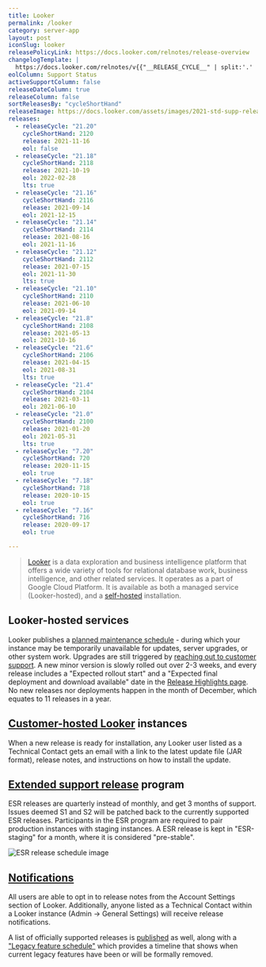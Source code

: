 ```yaml
---
title: Looker
permalink: /looker
category: server-app
layout: post
iconSlug: looker
releasePolicyLink: https://docs.looker.com/relnotes/release-overview
changelogTemplate: |
  https://docs.looker.com/relnotes/v{{"__RELEASE_CYCLE__" | split:'.' | first}}-changelog#{{"__RELEASE_CYCLE__"}}
eolColumn: Support Status
activeSupportColumn: false
releaseDateColumn: true
releaseColumn: false
sortReleasesBy: "cycleShortHand"
releaseImage: https://docs.looker.com/assets/images/2021-std-supp-releases.png
releases:
  - releaseCycle: "21.20"
    cycleShortHand: 2120
    release: 2021-11-16
    eol: false
  - releaseCycle: "21.18"
    cycleShortHand: 2118
    release: 2021-10-19
    eol: 2022-02-28
    lts: true
  - releaseCycle: "21.16"
    cycleShortHand: 2116
    release: 2021-09-14
    eol: 2021-12-15
  - releaseCycle: "21.14"
    cycleShortHand: 2114
    release: 2021-08-16
    eol: 2021-11-16
  - releaseCycle: "21.12"
    cycleShortHand: 2112
    release: 2021-07-15
    eol: 2021-11-30
    lts: true
  - releaseCycle: "21.10"
    cycleShortHand: 2110
    release: 2021-06-10
    eol: 2021-09-14
  - releaseCycle: "21.8"
    cycleShortHand: 2108
    release: 2021-05-13
    eol: 2021-10-16
  - releaseCycle: "21.6"
    cycleShortHand: 2106
    release: 2021-04-15
    eol: 2021-08-31
    lts: true
  - releaseCycle: "21.4"
    cycleShortHand: 2104
    release: 2021-03-11
    eol: 2021-06-10
  - releaseCycle: "21.0"
    cycleShortHand: 2100
    release: 2021-01-20
    eol: 2021-05-31
    lts: true
  - releaseCycle: "7.20"
    cycleShortHand: 720
    release: 2020-11-15
    eol: true
  - releaseCycle: "7.18"
    cycleShortHand: 718
    release: 2020-10-15
    eol: true
  - releaseCycle: "7.16"
    cycleShortHand: 716
    release: 2020-09-17
    eol: true

---
```

>[Looker](https://looker.com/) is a data exploration and business intelligence platform that offers a wide variety of tools for relational database work, business intelligence, and other related services. It operates as a part of Google Cloud Platform. It is available as both a managed service (Looker-hosted), and a [self-hosted](https://docs.looker.com/setup-and-management/looker-hosted-install) installation.

## Looker-hosted services

Looker publishes a [planned maintenance schedule][schedule] - during which your instance may be temporarily unavailable for updates, server upgrades, or other system work. Upgrades are still triggered by [reaching out to customer support][best-practices]. A new minor version is slowly rolled out over 2-3 weeks, and every release includes a "Expected rollout start" and a "Expected final deployment and download available" date in the [Release Highlights page](https://docs.looker.com/relnotes). No new releases nor deployments happen in the month of December, which equates to 11 releases in a year.

## [Customer-hosted Looker][self-hosted] instances

When a new release is ready for installation, any Looker user listed as a Technical Contact gets an email with a link to the latest update file (JAR format), release notes, and instructions on how to install the update.

## [Extended support release][esr] program

ESR releases are quarterly instead of monthly, and get 3 months of support. Issues deemed S1 and S2 will be patched back to the currently supported ESR releases. Participants in the ESR program are required to pair production instances with staging instances. A ESR release is kept in "ESR-staging" for a month, where it is considered "pre-stable".

![ESR release schedule image](https://docs.looker.com/assets/images/2021-std-esr-supp-releases.png)

## [Notifications][emails]

All users are able to opt in to release notes from the Account Settings section of Looker. Additionally, anyone listed as a Technical Contact within a Looker instance (Admin -> General Settings) will receive release notifications.

A list of officially supported releases is [published](https://docs.looker.com/relnotes/supported-releases) as well, along with a ["Legacy feature schedule"][lfs] which provides a timeline that shows when current legacy features have been or will be formally removed.

[self-hosted]: https://docs.looker.com/setup-and-management/on-prem-mgmt "Managing a customer-hosted deployment"
[esr]: https://docs.looker.com/relnotes/esr-overview "Standard extended support release program overview"
[emails]: https://docs.looker.com/relnotes/release-emails "Release deployment emails"
[schedule]: https://docs.looker.com/relnotes/hosted-maintenance-hours "Google maintenance policy for Looker-hosted services"
[best-practices]: https://help.looker.com/hc/articles/360023639354 "Best Practices when Updating your Looker Instance"
[lfs]: https://docs.looker.com/relnotes/legacy-feature-schedule#legacy_feature_schedule "Legacy feature schedule"
